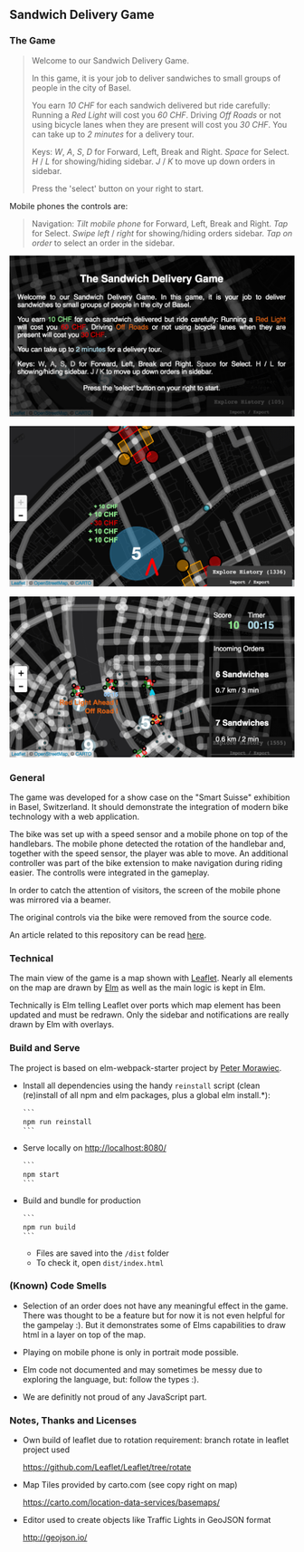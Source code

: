 

## Sandwich Delivery Game

### The Game

> Welcome to our Sandwich Delivery Game.
>
> In this game, it is your job to deliver sandwiches to small groups of people in the city of Basel.
>
> You earn *10 CHF* for each sandwich delivered but ride carefully: Running a *Red Light* will cost you *60 CHF*. Driving *Off Roads* or not using bicycle lanes when they are present will cost you *30 CHF*.
> You can take up to *2 minutes* for a delivery tour.
>
> Keys: *W*, *A*, *S*, *D* for Forward, Left, Break and Right. *Space* for Select. *H* / *L* for showing/hiding sidebar. *J* / *K* to move up down orders in sidebar.
>
> Press the 'select' button on your right to start.


Mobile phones the controls are:

> Navigation: *Tilt mobile phone* for Forward, Left, Break and Right. *Tap* for Select. *Swipe left* / *right* for showing/hiding orders sidebar. *Tap on order* to select an order in the sidebar.


![Start screen](./docs/imgs/sandwich-game-intro.png)

![In game](./docs/imgs/sandwich-game-ingame.png)

![Sidebar](./docs/imgs/sandwich-game-sidebar.png)


### General

The game was developed for a show case on the "Smart Suisse" exhibition in Basel, Switzerland. It should demonstrate the integration of modern bike technology with a web application.

The bike was set up with a speed sensor and a mobile phone on top of the handlebars. The mobile phone detected the rotation of the handlebar and, together with the speed sensor, the player was able to move.
An additional controller was part of the bike extension to make navigation during riding easier. The controlls were integrated in the gameplay.

In order to catch the attention of visitors, the screen of the mobile phone was mirrored via a beamer.

The original controls via the bike were removed from the source code.

An article related to this repository can be read [here](https://sandwich-delivery-game-webapp.s3.eu-central-1.amazonaws.com/index.html).


### Technical

The main view of the game is a map shown with [Leaflet](http://leafletjs.com/). Nearly all elements on the map are drawn by [Elm](http://elm-lang.org/) as well as the main logic is kept in Elm.

Technically is Elm telling Leaflet over ports which map element has been updated and must be redrawn. Only the sidebar and notifications are really drawn by Elm with overlays.


### Build and Serve

The project is based on elm-webpack-starter project by [Peter Morawiec](https://github.com/elm-community/elm-webpack-starter/blob/master/package.json).

* Install all dependencies using the handy `reinstall` script (clean (re)install of all npm and elm packages, plus a global elm install.*):

      ```
      npm run reinstall
      ```

* Serve locally on [http://localhost:8080/](http://localhost:8080/)

      ```
      npm start
      ```

* Build and bundle for production

      ```
      npm run build
      ```

  * Files are saved into the `/dist` folder
  * To check it, open `dist/index.html`



### (Known) Code Smells

* Selection of an order does not have any meaningful effect in the game. There was thought to be a feature but for now it is not even helpful for the gampelay :). But it demonstrates some of Elms capabilities to draw html in a layer on top of the map.

* Playing on mobile phone is only in portrait mode possible.

* Elm code not documented and may sometimes be messy due to exploring the language, but: follow the types :).

* We are definitly not proud of any JavaScript part.


### Notes, Thanks and Licenses

- Own build of leaflet due to rotation requirement: branch rotate in leaflet project used

    https://github.com/Leaflet/Leaflet/tree/rotate


- Map Tiles provided by carto.com (see copy right on map)

    https://carto.com/location-data-services/basemaps/


- Editor used to create objects like Traffic Lights in GeoJSON format

    http://geojson.io/


